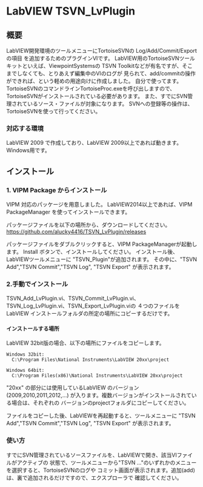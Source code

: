 # LabVIEW TSVN_LvPlugin

## 概要
  LabVIEW開発環境のツールメニューにTortoiseSVNの Log/Add/Commit/Export の項目
を追加するためのプラグインVIです。
  LabVIEW用のTortoiseSVNツールキットといえば、ViewpointSystemsの
TSVN Toolkitなどが有名ですが、そこまでしなくても、とりあえず編集中のVIのログが
見られて、add/commitの操作ができれば、という軽めの用途向けに作成しました。
自分で使ってます。
  TortoiseSVNのコマンドラインTortoiseProc.exeを呼び出しますので、
TortoiseSVNがインストールされている必要があります。
  また、すでにSVN管理されているソース・ファイルが対象になります。
SVNへの登録等の操作は、TortoiseSVNを使って行ってください。

### 対応する環境
  LabVIEW 2009 で作成しており、LabVIEW 2009以上であれば動きます。
  Windows用です。

## インストール

### 1. VIPM Package からインストール
VIPM 対応のパッケージを用意しました。
LabVIEW2014以上であれば、VIPM PackageManager を使ってインストールできます。

パッケージファイルを以下の場所から、ダウンロードしてください。
https://github.com/alucky4416/TSVN_LvPlugin/releases

パッケージファイルをダブルクリックすると、VIPM PackageManagerが起動します。
Install ボタンで、インストールしてください。
インストール後、LabVIEWツールメニューに "TSVN_Plugin"が追加されます。
その中に、"TSVN Add","TSVN Commit","TSVN Log", "TSVN Export" が表示されます。

### 2.手動でインストール
TSVN_Add_LvPlugin.vi、TSVN_Commit_LvPlugin.vi、TSVN_Log_LvPlugin.vi、TSVN_Export_LvPlugin.viの
４つのファイルを LabVIEW インストールフォルダの所定の場所にコピーするだけです。

#### インストールする場所
LabVIEW 32bit版の場合、以下の場所にファイルをコピーします。


    Windows 32bit:
      C:\Program Files\National Instruments\LabVIEW 20xx\project

    Windows 64bit:
      C:\Program Files(x86)\National Instruments\LabVIEW 20xx\project

  "20xx" の部分には使用しているLabVIEW のバージョン(2009,2010,2011,2012,...)
が入ります。複数バージョンがインストールされている場合は、それぞれの
バージョンのprojectフォルダにコピーしてください。

  ファイルをコピーした後、LabVIEWを再起動すると、ツールメニューに
"TSVN Add","TSVN Commit","TSVN Log", "TSVN Export" が表示されます。

### 使い方
  すでにSVN管理されているソースファイルを、LabVIEWで開き、該当VIファイルがアクティブの
状態で、ツールメニューから"TSVN ..."のいずれかのメニューを選択すると、TortoiseSVNのログや
コミット画面が表示されます。追加(add)は、裏で追加されるだけですので、エクスプローラで
確認してください。
